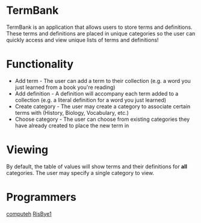 # TermBank

TermBank is an application that allows users to store terms and definitions.
These terms and definitions are placed in unique categories so the user can quickly
access and view unique lists of terms and definitions!

# Functionality
* Add term - The user can add a term to their collection (e.g. a word you just learned from a book you're reading)
* Add definition - A definition will accompany each term added to a collection (e.g. a literal definition for a word you just learned)
* Create category - The user may create a category to associate certain terms with (History, Biology, Vocabulary, etc.)
* Choose category - The user can choose from existing categories they have already created to place the new term in

# Viewing
By default, the table of values will show terms and their definitions for **all** categories.
The user may specify a single category to view.

# Programmers
[computeh](https://github.com/computeh)
[RisBye1](https://github.com/RisBye1)
